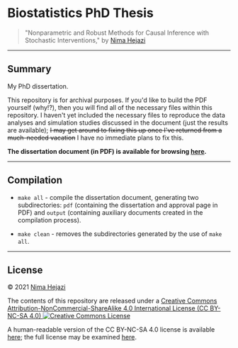 # Biostatistics PhD Thesis

> "Nonparametric and Robust Methods for Causal Inference with Stochastic
> Interventions," by [Nima Hejazi](https://nimahejazi.org)

---

## Summary

My PhD dissertation.

This repository is for archival purposes. If you'd like to build the PDF
yourself (why!?), then you will find all of the necessary files within this
repository. I haven't yet included the necessary files to reproduce the data
analyses and simulation studies discussed in the document (just the results are
available); ~~I may get around to fixing this up once I've returned from a
much-needed vacation~~ I have no immediate plans to fix this.

__The dissertation document (in PDF) is available for browsing
[here](http://statistics.berkeley.edu/~nhejazi/publications/dissertation-phd-biostat.pdf).__

---

## Compilation

* `make all` - compile the dissertation document, generating two subdirectories:
    `pdf` (containing the dissertation and approval page in PDF) and `output`
    (containing auxiliary documents created in the compilation process).

* `make clean` - removes the subdirectories generated by the use of `make all`.

---

## License

&copy; 2021 [Nima Hejazi](https://nimahejazi.org)

The contents of this repository are released under a <a rel="license"
href="http://creativecommons.org/licenses/by-nc-sa/4.0/">Creative Commons
Attribution-NonCommercial-ShareAlike 4.0 International License (CC BY-NC-SA 4.0)
<a rel="license" href="http://creativecommons.org/licenses/by-nc-sa/4.0/"><img
alt="Creative Commons License" style="border-width:0"
src="https://i.creativecommons.org/l/by-nc-sa/4.0/80x15.png" /></a>

A human-readable version of the CC BY-NC-SA 4.0 license is available
[here](https://creativecommons.org/licenses/by-nc-sa/4.0/); the full license may
be examined [here](https://creativecommons.org/licenses/by-nc-sa/4.0/legalcode).
